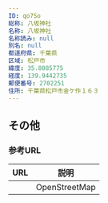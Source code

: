 ```yaml
---
ID: qo7So
総称: 八坂神社
名称: 八坂神社
名称読み: null
別名: null
都道府県: 千葉県
区域: 松戸市
緯度: 35.8085775
経度: 139.9442735
郵便番号: 2702251
住所: 千葉県松戸市金ケ作１６３
---
```


## その他

### 参考URL

| URL | 説明          |
| --- | ------------- |
|     | OpenStreetMap |
